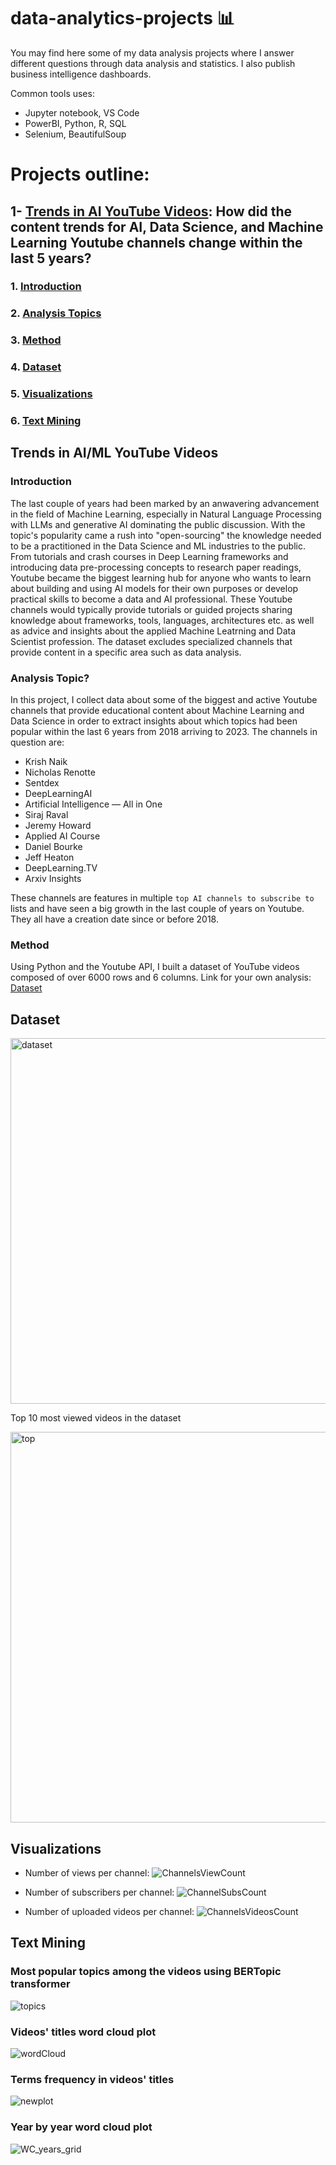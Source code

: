 # data-analytics-projects 📊
You may find here some of my data analysis projects where I answer different questions through data analysis and statistics. I also publish business intelligence dashboards.

Common tools uses: 
  - Jupyter notebook, VS Code
  - PowerBI, Python, R, SQL
  - Selenium, BeautifulSoup

# Projects outline: 

## 1- [Trends in AI YouTube Videos](https://github.com/AsmaaMHadir/data-analytics-projects/tree/main/Youtube%20Channels%20Analysis/notebooks): How did the content trends for AI, Data Science, and Machine Learning Youtube channels change within the last 5 years? 

### 1. [Introduction](#introduction)
### 2. [Analysis Topics](#analysis-topic)
### 3. [Method](#method)
### 4. [Dataset](#dataset)
### 5. [Visualizations](#visualization)
### 6. [Text Mining](#text-mining)



## Trends in AI/ML YouTube Videos
### Introduction
The last couple of years had been marked by an anwavering advancement in the field of Machine Learning, especially in Natural Language Processing with LLMs and generative AI dominating the public discussion. With the topic's popularity came a rush into "open-sourcing" the knowledge needed to be a practitioned in the Data Science and ML industries to the public. From tutorials and crash courses in Deep Learning frameworks and introducing data pre-processing concepts to research paper readings, Youtube became the biggest learning hub for anyone who wants to learn about building and using AI models for their own purposes or develop practical skills to become a data and AI professional. 
These Youtube channels would typically provide tutorials or guided projects sharing knowledge about frameworks, tools, languages, architectures etc. as well as advice and insights about the applied Machine Leatrning and Data Scientist profession. The dataset excludes specialized channels that provide content in a specific area such as data analysis.

### Analysis Topic?
In this project, I collect data about some of the biggest and active Youtube channels that provide educational content about Machine Learning and Data Science in order to extract insights about which topics had been popular within the last 6 years from 2018 arriving to 2023. The channels in question are:

- Krish Naik
- Nicholas Renotte
- Sentdex
- DeepLearningAI
- Artificial Intelligence — All in One
- Siraj Raval
- Jeremy Howard
- Applied AI Course
- Daniel Bourke
- Jeff Heaton
- DeepLearning.TV
- Arxiv Insights

These channels are features in multiple `top AI channels to subscribe to` lists and have seen a big growth in the last couple of years on Youtube. They all have a creation date since or before 2018. 


### Method

Using Python and the Youtube API, I built a dataset of YouTube videos composed of over 6000 rows and 6 columns. 
Link for your own analysis: [Dataset](https://www.kaggle.com/datasets/asmaahadir/aiml-youtube-channels-content-2018-2019/data)

## Dataset 

<img width="585" alt="dataset" src="https://github.com/AsmaaMHadir/data-analytics-projects/assets/46932156/e4b37db7-2140-4f3d-bf03-8cab465492da">

Top 10 most viewed videos in the dataset

<img width="625" alt="top" src="https://github.com/AsmaaMHadir/data-analytics-projects/assets/46932156/3a343600-ed2a-42c7-b700-f304935c2128">

## Visualizations

- Number of views per channel: 
![ChannelsViewCount](https://github.com/AsmaaMHadir/data-analytics-projects/assets/46932156/1478fac2-ddec-4040-adb5-1ec3a6c40c11)

- Number of subscribers per channel: 
![ChannelSubsCount](https://github.com/AsmaaMHadir/data-analytics-projects/assets/46932156/550a3ee9-5e23-450e-90d7-8f6f8b33c1aa)

- Number of uploaded videos per channel: 
![ChannelsVideosCount](https://github.com/AsmaaMHadir/data-analytics-projects/assets/46932156/67defc5e-71b6-4343-b199-b9c84d12b306)

## Text Mining

### Most popular topics among the videos using BERTopic transformer

![topics](https://github.com/AsmaaMHadir/data-analytics-projects/assets/46932156/c5fa3665-f4b9-4f45-85e2-e987e0c7df4e)


### Videos' titles word cloud plot

![wordCloud](https://github.com/AsmaaMHadir/data-analytics-projects/assets/46932156/b81b2d0e-fb19-490c-b96b-79c70778e021)


### Terms frequency in videos' titles

![newplot](https://github.com/AsmaaMHadir/data-analytics-projects/assets/46932156/b3769156-5678-4ca2-8780-903bed6ed0f9)

### Year by year word cloud plot

![WC_years_grid](https://github.com/AsmaaMHadir/data-analytics-projects/assets/46932156/4553b4c3-8f66-4571-ab8a-faf40fe2d142)
